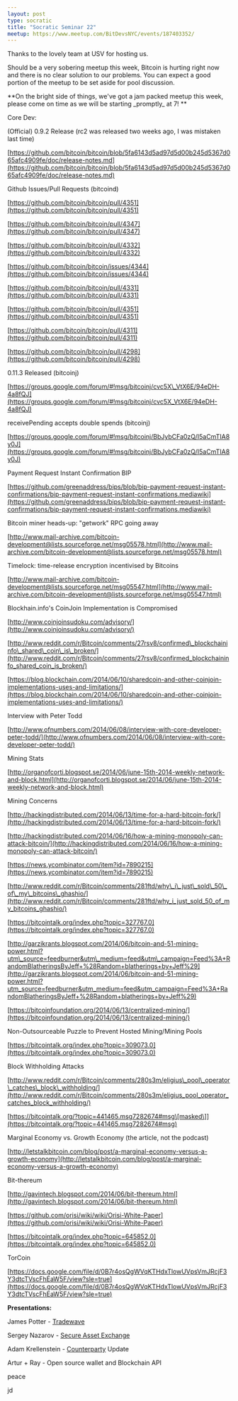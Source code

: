 ```yaml
---
layout: post
type: socratic
title: "Socratic Seminar 22"
meetup: https://www.meetup.com/BitDevsNYC/events/187403352/
---
```


Thanks to the lovely team at USV for hosting us.

Should be a very sobering meetup this week, Bitcoin is hurting right now and there is no clear solution to our problems. You can expect a good portion of the meetup to be set aside for pool discussion.

**On the bright side of things, we've got a jam packed meetup this week, please come on time as we will be starting \_promptly\_ at 7! **

Core Dev:

(Official) 0.9.2 Release (rc2 was released two weeks ago, I was mistaken last time)

[](https://github.com/bitcoin/bitcoin/blob/5fa6143d5ad97d5d00b245d5367d065afc4909fe/doc/release-notes.md)[https://github.com/bitcoin/bitcoin/blob/5fa6143d5ad97d5d00b245d5367d065afc4909fe/doc/release-notes.md](https://github.com/bitcoin/bitcoin/blob/5fa6143d5ad97d5d00b245d5367d065afc4909fe/doc/release-notes.md)

Github Issues/Pull Requests (bitcoind)

[](https://github.com/bitcoin/bitcoin/pull/4351)[https://github.com/bitcoin/bitcoin/pull/4351](https://github.com/bitcoin/bitcoin/pull/4351)

[](https://github.com/bitcoin/bitcoin/pull/4347)[https://github.com/bitcoin/bitcoin/pull/4347](https://github.com/bitcoin/bitcoin/pull/4347)

[](https://github.com/bitcoin/bitcoin/pull/4332)[https://github.com/bitcoin/bitcoin/pull/4332](https://github.com/bitcoin/bitcoin/pull/4332)

[](https://github.com/bitcoin/bitcoin/issues/4344)[https://github.com/bitcoin/bitcoin/issues/4344](https://github.com/bitcoin/bitcoin/issues/4344)

[](https://github.com/bitcoin/bitcoin/pull/4331)[https://github.com/bitcoin/bitcoin/pull/4331](https://github.com/bitcoin/bitcoin/pull/4331)

[](https://github.com/bitcoin/bitcoin/pull/4351)[https://github.com/bitcoin/bitcoin/pull/4351](https://github.com/bitcoin/bitcoin/pull/4351)

[](https://github.com/bitcoin/bitcoin/pull/4311)[https://github.com/bitcoin/bitcoin/pull/4311](https://github.com/bitcoin/bitcoin/pull/4311)

[](https://github.com/bitcoin/bitcoin/pull/4298)[https://github.com/bitcoin/bitcoin/pull/4298](https://github.com/bitcoin/bitcoin/pull/4298)

0.11.3 Released (bitcoinj)

[](https://groups.google.com/forum/#%21msg/bitcoinj/cvc5X_VtX6E/94eDH-4a8fQJ)[https://groups.google.com/forum/#!msg/bitcoinj/cvc5X\_VtX6E/94eDH-4a8fQJ](https://groups.google.com/forum/#!msg/bitcoinj/cvc5X_VtX6E/94eDH-4a8fQJ)

receivePending accepts double spends (bitcoinj)

[](https://groups.google.com/forum/#%21msg/bitcoinj/BbJybCFa0zQ/I5aCmTIA8y0J)[https://groups.google.com/forum/#!msg/bitcoinj/BbJybCFa0zQ/I5aCmTIA8y0J](https://groups.google.com/forum/#!msg/bitcoinj/BbJybCFa0zQ/I5aCmTIA8y0J)

Payment Request Instant Confirmation BIP

[](https://github.com/greenaddress/bips/blob/bip-payment-request-instant-confirmations/bip-payment-request-instant-confirmations.mediawiki)[https://github.com/greenaddress/bips/blob/bip-payment-request-instant-confirmations/bip-payment-request-instant-confirmations.mediawiki](https://github.com/greenaddress/bips/blob/bip-payment-request-instant-confirmations/bip-payment-request-instant-confirmations.mediawiki)

Bitcoin miner heads-up: "getwork" RPC going away

[](http://www.mail-archive.com/bitcoin-development@lists.sourceforge.net/msg05578.html)[http://www.mail-archive.com/bitcoin-development@lists.sourceforge.net/msg05578.html](http://www.mail-archive.com/bitcoin-development@lists.sourceforge.net/msg05578.html)

Timelock: time-release encryption incentivised by Bitcoins

[](http://www.mail-archive.com/bitcoin-development@lists.sourceforge.net/msg05547.html)[http://www.mail-archive.com/bitcoin-development@lists.sourceforge.net/msg05547.html](http://www.mail-archive.com/bitcoin-development@lists.sourceforge.net/msg05547.html)

Blockhain.info's CoinJoin Implementation is Compromised

[](http://www.coinjoinsudoku.com/advisory/)[http://www.coinjoinsudoku.com/advisory/](http://www.coinjoinsudoku.com/advisory/)

[](http://www.reddit.com/r/Bitcoin/comments/27rsv8/confirmed_blockchaininfo_shared_coin_is_broken/)[http://www.reddit.com/r/Bitcoin/comments/27rsv8/confirmed\_blockchaininfo\_shared\_coin\_is\_broken/](http://www.reddit.com/r/Bitcoin/comments/27rsv8/confirmed_blockchaininfo_shared_coin_is_broken/)

[](https://blog.blockchain.com/2014/06/10/sharedcoin-and-other-coinjoin-implementations-uses-and-limitations/)[https://blog.blockchain.com/2014/06/10/sharedcoin-and-other-coinjoin-implementations-uses-and-limitations/](https://blog.blockchain.com/2014/06/10/sharedcoin-and-other-coinjoin-implementations-uses-and-limitations/)

Interview with Peter Todd

[](http://www.ofnumbers.com/2014/06/08/interview-with-core-developer-peter-todd/)[http://www.ofnumbers.com/2014/06/08/interview-with-core-developer-peter-todd/](http://www.ofnumbers.com/2014/06/08/interview-with-core-developer-peter-todd/)

Mining Stats

[](http://organofcorti.blogspot.se/2014/06/june-15th-2014-weekly-network-and-block.html)[http://organofcorti.blogspot.se/2014/06/june-15th-2014-weekly-network-and-block.html](http://organofcorti.blogspot.se/2014/06/june-15th-2014-weekly-network-and-block.html)

Mining Concerns

[](http://hackingdistributed.com/2014/06/13/time-for-a-hard-bitcoin-fork/)[http://hackingdistributed.com/2014/06/13/time-for-a-hard-bitcoin-fork/](http://hackingdistributed.com/2014/06/13/time-for-a-hard-bitcoin-fork/)

[](http://hackingdistributed.com/2014/06/16/how-a-mining-monopoly-can-attack-bitcoin/)[http://hackingdistributed.com/2014/06/16/how-a-mining-monopoly-can-attack-bitcoin/](http://hackingdistributed.com/2014/06/16/how-a-mining-monopoly-can-attack-bitcoin/)

[](https://news.ycombinator.com/item?id=7890215)[https://news.ycombinator.com/item?id=7890215](https://news.ycombinator.com/item?id=7890215)

[](http://www.reddit.com/r/Bitcoin/comments/281ftd/why_i_just_sold_50_of_my_bitcoins_ghashio/)[http://www.reddit.com/r/Bitcoin/comments/281ftd/why\_i\_just\_sold\_50\_of\_my\_bitcoins\_ghashio/](http://www.reddit.com/r/Bitcoin/comments/281ftd/why_i_just_sold_50_of_my_bitcoins_ghashio/)

[](https://bitcointalk.org/index.php?topic=327767.0)[https://bitcointalk.org/index.php?topic=327767.0](https://bitcointalk.org/index.php?topic=327767.0)

[](http://garzikrants.blogspot.com/2014/06/bitcoin-and-51-mining-power.html?utm_source=feedburner&utm_medium=feed&utm_campaign=Feed%3A+RandomBlatheringsByJeff+%28Random+blatherings+by+Jeff%29)[http://garzikrants.blogspot.com/2014/06/bitcoin-and-51-mining-power.html?utm\_source=feedburner&utm\_medium=feed&utm\_campaign=Feed%3A+RandomBlatheringsByJeff+%28Random+blatherings+by+Jeff%29](http://garzikrants.blogspot.com/2014/06/bitcoin-and-51-mining-power.html?utm_source=feedburner&utm_medium=feed&utm_campaign=Feed%3A+RandomBlatheringsByJeff+%28Random+blatherings+by+Jeff%29)

[](https://bitcoinfoundation.org/2014/06/13/centralized-mining/)[https://bitcoinfoundation.org/2014/06/13/centralized-mining/](https://bitcoinfoundation.org/2014/06/13/centralized-mining/)

Non-Outsourceable Puzzle to Prevent Hosted Mining/Mining Pools

[](https://bitcointalk.org/index.php?topic=309073.0)[https://bitcointalk.org/index.php?topic=309073.0](https://bitcointalk.org/index.php?topic=309073.0)

Block Withholding Attacks

[](http://www.reddit.com/r/Bitcoin/comments/280s3m/eligius_pool_operator_catches_block_withholding/)[http://www.reddit.com/r/Bitcoin/comments/280s3m/eligius\_pool\_operator\_catches\_block\_withholding/](http://www.reddit.com/r/Bitcoin/comments/280s3m/eligius_pool_operator_catches_block_withholding/)

[](https://bitcointalk.org/?topic=441465.msg7282674#msg)[https://bitcointalk.org/?topic=441465.msg7282674#msg\[masked\]](https://bitcointalk.org/?topic=441465.msg7282674#msg)

Marginal Economy vs. Growth Economy (the article, not the podcast)

[](http://letstalkbitcoin.com/blog/post/a-marginal-economy-versus-a-growth-economy)[http://letstalkbitcoin.com/blog/post/a-marginal-economy-versus-a-growth-economy](http://letstalkbitcoin.com/blog/post/a-marginal-economy-versus-a-growth-economy)

Bit-thereum

[](http://gavintech.blogspot.com/2014/06/bit-thereum.html)[http://gavintech.blogspot.com/2014/06/bit-thereum.html](http://gavintech.blogspot.com/2014/06/bit-thereum.html)

[](https://github.com/orisi/wiki/wiki/Orisi-White-Paper)[https://github.com/orisi/wiki/wiki/Orisi-White-Paper](https://github.com/orisi/wiki/wiki/Orisi-White-Paper)

[](https://bitcointalk.org/index.php?topic=645852.0)[https://bitcointalk.org/index.php?topic=645852.0](https://bitcointalk.org/index.php?topic=645852.0)

TorCoin

[](https://docs.google.com/file/d/0B7r4osQgWVqKTHdxTlowUVpsVmJRcjF3Y3dtcTVscFhEaW5F/view?sle=true)[https://docs.google.com/file/d/0B7r4osQgWVqKTHdxTlowUVpsVmJRcjF3Y3dtcTVscFhEaW5F/view?sle=true](https://docs.google.com/file/d/0B7r4osQgWVqKTHdxTlowUVpsVmJRcjF3Y3dtcTVscFhEaW5F/view?sle=true)

**Presentations:**

James Potter - [Tradewave](https://tradewave.net/)

Sergey Nazarov - [Secure Asset Exchange](http://www.secureae.com/)

Adam Krellenstein - [Counterparty](https://www.counterparty.co/) Update

Artur + Ray - Open source wallet and Blockchain API

peace

jd
